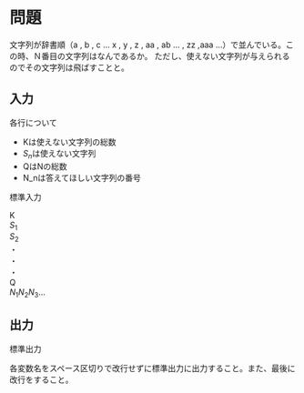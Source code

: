 # 問題

文字列が辞書順（a , b , c … x , y , z , aa , ab … , zz ,aaa …）で並んでいる。この時、Ｎ番目の文字列はなんであるか。 ただし、使えない文字列が与えられるのでその文字列は飛ばすことと。

## 入力

各行について
- Kは使えない文字列の総数
- $S_n$は使えない文字列
- QはNの総数
- N_nは答えてほしい文字列の番号

標準入力

K  
$S_1$  
$S_2$  
・  
・  
・  
Q  
$N_1　N_2　N_3　…$

## 出力

標準出力

各変数名をスペース区切りで改行せずに標準出力に出力すること。また、最後に改行をすること。

